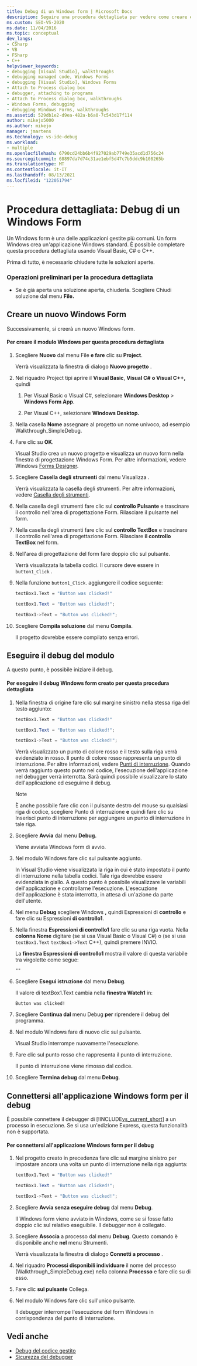 ```yaml
---
title: Debug di un Windows form | Microsoft Docs
description: Seguire una procedura dettagliata per vedere come creare ed eseguire il debug di Windows form, un'applicazione gestita comune. È possibile usare C#, Visual Basic, C++ o F#.
ms.custom: SEO-VS-2020
ms.date: 11/04/2016
ms.topic: conceptual
dev_langs:
- CSharp
- VB
- FSharp
- C++
helpviewer_keywords:
- debugging [Visual Studio], walkthroughs
- debugging managed code, Windows Forms
- debugging [Visual Studio], Windows Forms
- Attach to Process dialog box
- debugger, attaching to programs
- Attach to Process dialog box, walkthroughs
- Windows Forms, debugging
- debugging Windows Forms, walkthroughs
ms.assetid: 529db1e2-d9ea-482a-b6a0-7c543d17f114
author: mikejo5000
ms.author: mikejo
manager: jmartens
ms.technology: vs-ide-debug
ms.workload:
- multiple
ms.openlocfilehash: 6790cd24bb6b4f927029ab7749e35acd1d756c24
ms.sourcegitcommit: 68897da7d74c31ae1ebf5d47c7b5ddc9b108265b
ms.translationtype: MT
ms.contentlocale: it-IT
ms.lasthandoff: 08/13/2021
ms.locfileid: "122051794"
---
```

# <a name="walkthrough-debugging-a-windows-form"></a>Procedura dettagliata: Debug di un Windows Form
Un Windows form è una delle applicazioni gestite più comuni. Un form Windows crea un'applicazione Windows standard. È possibile completare questa procedura dettagliata usando Visual Basic, C# o C++.

 Prima di tutto, è necessario chiudere tutte le soluzioni aperte.

### <a name="to-prepare-for-this-walkthrough"></a>Operazioni preliminari per la procedura dettagliata

- Se è già aperta una soluzione aperta, chiuderla. Scegliere Chiudi soluzione dal menu **File.**

## <a name="create-a-new-windows-form"></a>Creare un nuovo Windows Form
 Successivamente, si creerà un nuovo Windows form.

#### <a name="to-create-the-windows-form-for-this-walkthrough"></a>Per creare il modulo Windows per questa procedura dettagliata

1. Scegliere **Nuovo** dal menu File **e fare** clic su **Project**.

     Verrà visualizzata la finestra di dialogo **Nuovo progetto** .

2. Nel riquadro Project tipi aprire il **Visual Basic**, **Visual C#** **o Visual C++,** quindi

    1. Per Visual Basic o Visual C#, selezionare **Windows Desktop**  >  **Windows Form App**.

    2. Per Visual C++, selezionare **Windows Desktop.**

3. Nella casella **Nome** assegnare al progetto un nome univoco, ad esempio Walkthrough_SimpleDebug.

4. Fare clic su **OK**.

     Visual Studio crea un nuovo progetto e visualizza un nuovo form nella finestra di progettazione Windows Form. Per altre informazioni, vedere Windows [Forms Designer](/previous-versions/visualstudio/visual-studio-2010/e06hs424\(v\=vs.100\)).

5. Scegliere **Casella degli** **strumenti** dal menu Visualizza .

     Verrà visualizzata la casella degli strumenti. Per altre informazioni, vedere [Casella degli strumenti](../ide/reference/toolbox.md).

6. Nella casella degli strumenti fare clic sul **controllo Pulsante** e trascinare il controllo nell'area di progettazione Form. Rilasciare il pulsante nel form.

7. Nella casella degli strumenti fare clic sul **controllo TextBox** e trascinare il controllo nell'area di progettazione Form. Rilasciare **il controllo TextBox** nel form.

8. Nell'area di progettazione del form fare doppio clic sul pulsante.

     Verrà visualizzata la tabella codici. Il cursore deve essere in `button1_Click` .

10. Nella funzione `button1_Click`. aggiungere il codice seguente:

    ```vb
    textBox1.Text = "Button was clicked!"
    ```

    ```csharp
    textBox1.Text = "Button was clicked!";
    ```

    ```cpp
    textBox1->Text = "Button was clicked!";
    ```

11. Scegliere **Compila soluzione** dal menu **Compila**.

     Il progetto dovrebbe essere compilato senza errori.

## <a name="debug-your-form"></a>Eseguire il debug del modulo
 A questo punto, è possibile iniziare il debug.

#### <a name="to-debug-the-windows-form-created-for-this-walkthrough"></a>Per eseguire il debug Windows form creato per questa procedura dettagliata

1. Nella finestra di origine fare clic sul margine sinistro nella stessa riga del testo aggiunto:

     ```vb
    textBox1.Text = "Button was clicked!"
    ```

    ```csharp
    textBox1.Text = "Button was clicked!";
    ```

    ```cpp
    textBox1->Text = "Button was clicked!";
    ```

     Verrà visualizzato un punto di colore rosso e il testo sulla riga verrà evidenziato in rosso. Il punto di colore rosso rappresenta un punto di interruzione. Per altre informazioni, vedere [Punti di interruzione](/previous-versions/ktf38f66(v=vs.100)). Quando verrà raggiunto questo punto nel codice, l'esecuzione dell'applicazione nel debugger verrà interrotta. Sarà quindi possibile visualizzare lo stato dell'applicazione ed eseguirne il debug.

    > [!NOTE]
    > È anche possibile fare clic con il pulsante destro  del mouse su qualsiasi riga di codice, scegliere Punto di interruzione **e** quindi fare clic su Inserisci punto di interruzione per aggiungere un punto di interruzione in tale riga.

2. Scegliere **Avvia** dal menu **Debug.**

     Viene avviata Windows form di avvio.

3. Nel modulo Windows fare clic sul pulsante aggiunto.

     In Visual Studio viene visualizzata la riga in cui è stato impostato il punto di interruzione nella tabella codici. Tale riga dovrebbe essere evidenziata in giallo. A questo punto è possibile visualizzare le variabili dell'applicazione e controllarne l'esecuzione. L'esecuzione dell'applicazione è stata interrotta, in attesa di un'azione da parte dell'utente.

4. Nel menu **Debug** scegliere Windows **,** quindi Espressioni di **controllo** e fare clic su Espressioni **di controllo1**.

5. Nella finestra **Espressioni di controllo1** fare clic su una riga vuota. Nella **colonna Nome** digitare (se si usa Visual Basic o Visual C#) o (se si usa `textBox1.Text` `textBox1->Text` C++), quindi premere INVIO.

     La **finestra Espressioni di controllo1** mostra il valore di questa variabile tra virgolette come segue:

    `""`

6. Scegliere **Esegui istruzione** dal menu **Debug**.

     Il valore di textBox1.Text cambia nella **finestra Watch1** in:

    `Button was clicked!`

7. Scegliere **Continua dal** menu Debug **per** riprendere il debug del programma.

8. Nel modulo Windows fare di nuovo clic sul pulsante.

     Visual Studio interrompe nuovamente l'esecuzione.

9. Fare clic sul punto rosso che rappresenta il punto di interruzione.

     Il punto di interruzione viene rimosso dal codice.

10. Scegliere **Termina debug** dal menu **Debug**.

## <a name="attach-to-your-windows-form-application-for-debugging"></a>Connettersi all'applicazione Windows form per il debug
 È possibile connettere il debugger di [!INCLUDE[vs_current_short](../code-quality/includes/vs_current_short_md.md)] a un processo in esecuzione. Se si usa un'edizione Express, questa funzionalità non è supportata.

#### <a name="to-attach-to-the-windows-form-application-for-debugging"></a>Per connettersi all'applicazione Windows form per il debug

1. Nel progetto creato in precedenza fare clic sul margine sinistro per impostare ancora una volta un punto di interruzione nella riga aggiunta:

     ```vb
    textBox1.Text = "Button was clicked!"
    ```

    ```csharp
    textBox1.Text = "Button was clicked!";
    ```

    ```cpp
    textBox1->Text = "Button was clicked!";
    ```

2. Scegliere **Avvia senza eseguire debug** dal menu **Debug**.

     Il Windows form viene avviato in Windows, come se si fosse fatto doppio clic sul relativo eseguibile. Il debugger non è collegato.

3. Scegliere **Associa** a processo dal menu **Debug**. Questo comando è disponibile anche **nel** menu Strumenti.

     Verrà visualizzata la finestra di dialogo **Connetti a processo** .

4. Nel riquadro **Processi disponibili individuare** il nome del processo (Walkthrough_SimpleDebug.exe) nella colonna **Processo** e fare clic su di esso.

5. Fare clic **sul pulsante** Collega.

6. Nel modulo Windows fare clic sull'unico pulsante.

     Il debugger interrompe l'esecuzione del form Windows in corrispondenza del punto di interruzione.

## <a name="see-also"></a>Vedi anche
- [Debug del codice gestito](../debugger/debugging-managed-code.md)
- [Sicurezza del debugger](../debugger/debugger-security.md)